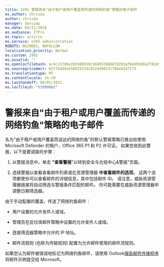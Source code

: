 ```yaml
---
title: 2491 警报来自"由于租户或用户覆盖而传递的网络钓鱼"策略的电子邮件
ms.author: chrisda
author: chrisda
manager: dansimp
ms.date: 04/21/2020
ms.audience: ITPro
ms.topic: article
ms.service: o365-administration
ROBOTS: NOINDEX, NOFOLLOW
localization_priority: Normal
ms.custom: 2491
ms.assetid: ''
ms.openlocfilehash: ac4c157d6e202488659c56605768bbfd2b3af8e658d0a2f82e529fdac6763fa9
ms.sourcegitcommit: b5f7da89a650d2915dc652449623c78be6247175
ms.translationtype: MT
ms.contentlocale: zh-CN
ms.lasthandoff: 08/05/2021
ms.locfileid: "53999662"
---
```

# <a name="alert-email-messages-from-the-phish-delivered-due-to-tenant-or-user-override-policy"></a>警报来自"由于租户或用户覆盖而传递的网络钓鱼"策略的电子邮件

名为"由于租户或用户覆盖而送达的网络钓鱼"的默认警报策略已推出给使用 Microsoft Defender 的租户，Office 365 P1 和 P2 许可证。 如果您收到此警报，以下是要调查的步骤：

1. 从警报消息中，单击 **"查看警报**"以转到安全与合规中心&警报"页面。

2. 选择警报以查看查看邮件列表或在资源管理器 **中查看邮件的选项**。  这两个选项都使你可以查看邮件的详细信息，其中包括邮件 ID。 请注意，威胁资源管理器链接将自动筛选与警报条件匹配的邮件。 你可能需要在威胁资源管理器中调整日期筛选器。

由于手动配置的覆盖，传送了网络钓鱼邮件：

- 用户设置的允许发件人或域。

- 管理员在反垃圾邮件策略中设置的允许发件人或域。

- 连接筛选器策略中允许的 IP 地址。

- 邮件流规则 (也称为传输规则) 配置为允许邮件使用的邮件流规则。

如果您认为邮件被错误地标记为网络钓鱼邮件，请使用 Outlook[报告邮件外接程序](https://support.office.com/article/b5caa9f1-cdf3-4443-af8c-ff724ea719d2)将邮件示例提交给 Microsoft。
